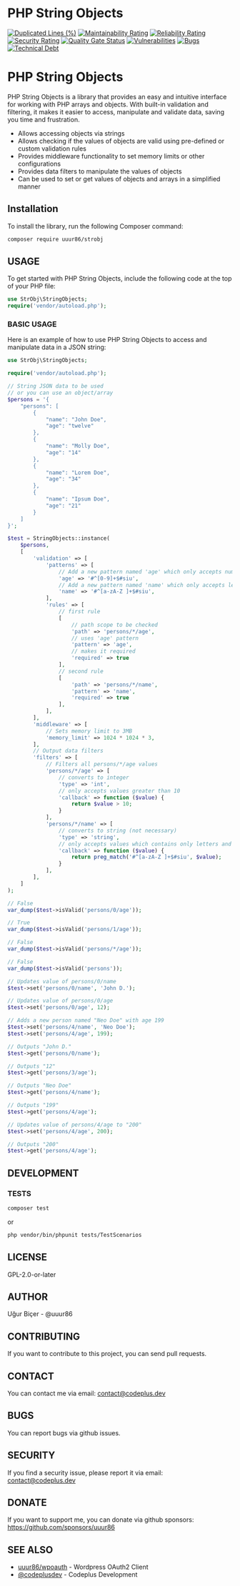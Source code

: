
# PHP String Objects
[![Duplicated Lines (%)](https://sonarcloud.io/api/project_badges/measure?project=uuur86_strobj&metric=duplicated_lines_density)](https://sonarcloud.io/summary/new_code?id=uuur86_strobj)
[![Maintainability Rating](https://sonarcloud.io/api/project_badges/measure?project=uuur86_strobj&metric=sqale_rating)](https://sonarcloud.io/summary/new_code?id=uuur86_strobj)
[![Reliability Rating](https://sonarcloud.io/api/project_badges/measure?project=uuur86_strobj&metric=reliability_rating)](https://sonarcloud.io/summary/new_code?id=uuur86_strobj)
[![Security Rating](https://sonarcloud.io/api/project_badges/measure?project=uuur86_strobj&metric=security_rating)](https://sonarcloud.io/summary/new_code?id=uuur86_strobj)
[![Quality Gate Status](https://sonarcloud.io/api/project_badges/measure?project=uuur86_strobj&metric=alert_status)](https://sonarcloud.io/summary/new_code?id=uuur86_strobj)
[![Vulnerabilities](https://sonarcloud.io/api/project_badges/measure?project=uuur86_strobj&metric=vulnerabilities)](https://sonarcloud.io/summary/new_code?id=uuur86_strobj)
[![Bugs](https://sonarcloud.io/api/project_badges/measure?project=uuur86_strobj&metric=bugs)](https://sonarcloud.io/summary/new_code?id=uuur86_strobj)
[![Technical Debt](https://sonarcloud.io/api/project_badges/measure?project=uuur86_strobj&metric=sqale_index)](https://sonarcloud.io/summary/new_code?id=uuur86_strobj)

# PHP String Objects

PHP String Objects is a library that provides an easy and intuitive interface for working with PHP arrays and objects. With built-in validation and filtering, it makes it easier to access, manipulate and validate data, saving you time and frustration.

* Allows accessing objects via strings
* Allows checking if the values of objects are valid using pre-defined or custom validation rules
* Provides middleware functionality to set memory limits or other configurations
* Provides data filters to manipulate the values of objects
* Can be used to set or get values of objects and arrays in a simplified manner

## Installation

To install the library, run the following Composer command:

```bash
composer require uuur86/strobj
```

## USAGE

To get started with PHP String Objects, include the following code at the top of your PHP file:

```php
use StrObj\StringObjects;
require('vendor/autoload.php');
```

### BASIC USAGE

Here is an example of how to use PHP String Objects to access and manipulate data in a JSON string:

```php
use StrObj\StringObjects;

require('vendor/autoload.php');

// String JSON data to be used
// or you can use an object/array
$persons = '{
    "persons": [
        {
            "name": "John Doe",
            "age": "twelve"
        },
        {
            "name": "Molly Doe",
            "age": "14"
        },
        {
            "name": "Lorem Doe",
            "age": "34"
        },
        {
            "name": "Ipsum Doe",
            "age": "21"
        }
    ]
}';

$test = StringObjects::instance(
    $persons,
    [
        'validation' => [
            'patterns' => [
                // Add a new pattern named 'age' which only accepts numbers
                'age' => '#^[0-9]+$#siu',
                // Add a new pattern named 'name' which only accepts letters and spaces
                'name' => '#^[a-zA-Z ]+$#siu',
            ],
            'rules' => [
                // first rule
                [
                    // path scope to be checked
                    'path' => 'persons/*/age',
                    // uses 'age' pattern
                    'pattern' => 'age',
                    // makes it required
                    'required' => true
                ],
                // second rule
                [
                    'path' => 'persons/*/name',
                    'pattern' => 'name',
                    'required' => true
                ],
            ],
        ],
        'middleware' => [
            // Sets memory limit to 3MB
            'memory_limit' => 1024 * 1024 * 3,
        ],
        // Output data filters
        'filters' => [
            // Filters all persons/*/age values
            'persons/*/age' => [
                // converts to integer
                'type' => 'int',
                // only accepts values greater than 10
                'callback' => function ($value) {
                    return $value > 10;
                }
            ],
            'persons/*/name' => [
                // converts to string (not necessary)
                'type' => 'string',
                // only accepts values which contains only letters and spaces
                'callback' => function ($value) {
                    return preg_match('#^[a-zA-Z ]+$#siu', $value);
                }
            ],
        ],
    ]
);

// False
var_dump($test->isValid('persons/0/age'));

// True
var_dump($test->isValid('persons/1/age'));

// False
var_dump($test->isValid('persons/*/age'));

// False
var_dump($test->isValid('persons'));

// Updates value of persons/0/name
$test->set('persons/0/name', 'John D.');

// Updates value of persons/0/age
$test->set('persons/0/age', 12);

// Adds a new person named "Neo Doe" with age 199
$test->set('persons/4/name', 'Neo Doe');
$test->set('persons/4/age', 199);

// Outputs "John D."
$test->get('persons/0/name');

// Outputs "12"
$test->get('persons/3/age');

// Outputs "Neo Doe"
$test->get('persons/4/name');

// Outputs "199"
$test->get('persons/4/age');

// Updates value of persons/4/age to "200"
$test->set('persons/4/age', 200);

// Outputs "200"
$test->get('persons/4/age');
```

## DEVELOPMENT

### TESTS

```bash
composer test
```

or

```bash
php vendor/bin/phpunit tests/TestScenarios
```

## LICENSE

GPL-2.0-or-later

## AUTHOR

Uğur Biçer - @uuur86

## CONTRIBUTING

If you want to contribute to this project, you can send pull requests.

## CONTACT

You can contact me via email: contact@codeplus.dev

## BUGS

You can report bugs via github issues.

## SECURITY

If you find a security issue, please report it via email: contact@codeplus.dev

## DONATE

If you want to support me, you can donate via github sponsors: <https://github.com/sponsors/uuur86>

## SEE ALSO

- [uuur86/wpoauth]( https://github.com/uuur86/wpoauth ) - Wordpress OAuth2 Client
- [@codeplusdev]( https://github.com/codeplusdev ) - Codeplus Development
